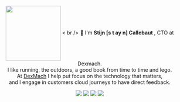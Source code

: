 <p align="center" font-size=18px>
    <img src="https://callebaut.io/img/profile.png" height="150" width="150" align="center"/>
    < br />
    👋 I'm <strong> Stijn [s t ay n] Callebaut </strong>, CTO at Dexmach. <br />
    I like running, the outdoors, a good book from time to time and lego. <br /> At <a href="https://www.dexmach.com">DexMach</a> I help put focus on the technology that matters, <br /> and I engage in customers cloud journeys to have direct feedback. <br />
</p>
<p align="center">
    <a href="https://callebaut.io" target="_blank" rel="noopener noreferrer me" title="personal website" style="color:white;text-decoration : none;">
        <img src="https://img.icons8.com/bubbles/50/internet.png">
    </a>
    <a href="https://callebaut.io" target="_blank" rel="noopener noreferrer me" title="LinkedIn" style="color:white;text-decoration : none;">
        <img src="https://img.icons8.com/bubbles/50/linkedin.png">
    </a>
    <a href="https://callebaut.io" target="_blank" rel="noopener noreferrer me" title="Twitter" style="color:white;text-decoration : none;">
        <img src="https://img.icons8.com/bubbles/50/twitter.png">
    </a>
    <a href="https://callebaut.io" target="_blank" rel="noopener noreferrer me" title="Goodreads books" style="color:white;text-decoration : none;">
        <img src="https://img.icons8.com/bubbles/50/ibooks.png">
    </a>
</p>
